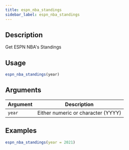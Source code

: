 ```yaml
---
title: espn_nba_standings
sidebar_label: espn_nba_standings
---
```


## Description

Get ESPN NBA's Standings


## Usage

```r
espn_nba_standings(year)
```


## Arguments

Argument      |Description
------------- |----------------
`year`     |     Either numeric or character (YYYY)


## Examples

```r
espn_nba_standings(year = 2021)
```


